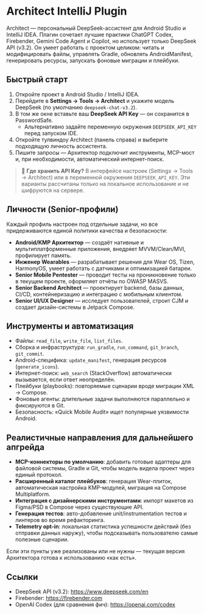 # Architect IntelliJ Plugin

Architect — персональный DeepSeek-ассистент для Android Studio и IntelliJ IDEA. Плагин сочетает лучшие практики ChatGPT Codex, Firebender, Gemini Code Agent и Copilot, но использует только DeepSeek API (v3.2). Он умеет работать с проектом целиком: читать и модифицировать файлы, управлять Gradle, обновлять AndroidManifest, генерировать ресурсы, запускать фоновые миграции и плейбуки.

## Быстрый старт

1. Откройте проект в Android Studio / IntelliJ IDEA.
2. Перейдите в **Settings → Tools → Architect** и укажите модель DeepSeek (по умолчанию `deepseek-chat-v3.2`).
3. В том же окне вставьте ваш **DeepSeek API Key** — он сохранится в PasswordSafe.
    - Альтернативно задайте переменную окружения `DEEPSEEK_API_KEY` перед запуском IDE.
4. Откройте тулвиндоу Architect (панель справа) и выберите подходящую личность ассистента.
5. Пишите запросы — Архитектор подключит инструменты, MCP-мост и, при необходимости, автоматический интернет-поиск.

> 🔐 **Где хранить API Key?**
> В интерфейсе настроек (Settings → Tools → Architect) или в переменной окружения `DEEPSEEK_API_KEY`. Эти варианты рассчитаны только на локальное использование и не шифруются на сервере.

## Личности (Senior-профили)

Каждый профиль настроен под отдельные задачи, но все придерживаются единой политики качества и безопасности:

- **Android/KMP Архитектор** — создаёт нативные и мультиплатформенные приложения, внедряет MVVM/Clean/MVI, профилирует память.
- **Инженер Wearables** — разрабатывает решения для Wear OS, Tizen, HarmonyOS, умеет работать с датчиками и оптимизацией батареи.
- **Senior Mobile Pentester** — проводит тесты на проникновение только в текущем проекте, оформляет отчёты по OWASP MASVS.
- **Senior Backend Architect** — проектирует backend, базы данных, CI/CD, контейнеризацию и интеграцию с мобильным клиентом.
- **Senior UI/UX Designer** — исследует пользователей, строит CJM и создает дизайн-системы в Jetpack Compose.

## Инструменты и автоматизация

- Файлы: `read_file`, `write_file`, `list_files`.
- Сборка и инфраструктура: `run_gradle`, `run_command`, `git_branch`, `git_commit`.
- Android-специфика: `update_manifest`, генерация ресурсов (`generate_icons`).
- Интернет-поиск: `web_search` (StackOverflow) автоматически вызывается, если ответ неопределён.
- Плейбуки (playbooks): повторяемые сценарии вроде миграции XML → Compose.
- Фоновые агенты: длительные задачи выполняются параллельно и фиксируются в Git.
- Безопасность: «Quick Mobile Audit» ищет популярные уязвимости Android.

## Реалистичные направления для дальнейшего апгрейда

- **MCP-коннекторы по умолчанию**: добавить готовые адаптеры для файловой системы, Gradle и Git, чтобы модель видела проект через единый протокол.
- **Расширенный каталог плейбуков**: генерация Wear-плиток, автоматическая настройка KMP-модулей, миграция на Compose Multiplatform.
- **Интеграция с дизайнерскими инструментами**: импорт макетов из Figma/PSD в Compose через существующие API.
- **Генерация тестов**: авто-добавление unit/instrumentation тестов и линтеров во время рефакторинга.
- **Telemetry opt-in**: локальная статистика успешности действий (без отправки данных наружу), чтобы подсказывать пользователю самые полезные сценарии.

Если эти пункты уже реализованы или не нужны — текущая версия Архитектора готова к использованию «как есть».

## Ссылки

- DeepSeek API (v3.2): https://www.deepseek.com/en
- Firebender: https://firebender.com
- OpenAI Codex (для сравнения фич): https://openai.com/codex
